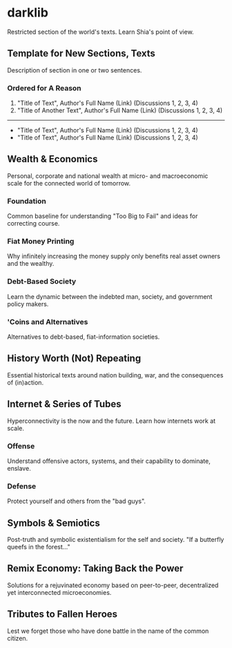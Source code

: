# darklib
Restricted section of the world's texts. Learn Shia's point of view.

## Template for New Sections, Texts
Description of section in one or two sentences.

### Ordered for A Reason
1. "Title of Text", Author's Full Name (Link) (Discussions 1, 2, 3, 4)
2. "Title of Another Text", Author's Full Name (Link) (Discussions 1, 2, 3, 4)
---
- "Title of Text", Author's Full Name (Link) (Discussions 1, 2, 3, 4)
- "Title of Text", Author's Full Name (Link) (Discussions 1, 2, 3, 4)

## Wealth & Economics
Personal, corporate and national wealth at micro- and macroeconomic scale for the connected world of tomorrow.

### Foundation
Common baseline for understanding "Too Big to Fail" and ideas for correcting course.

### Fiat Money Printing
Why infinitely increasing the money supply only benefits real asset owners and the wealthy.

### Debt-Based Society
Learn the dynamic between the indebted man, society, and government policy makers.

### 'Coins and Alternatives
Alternatives to debt-based, fiat-information societies.

## History Worth (Not) Repeating
Essential historical texts around nation building, war, and the consequences of (in)action.

## Internet & Series of Tubes
Hyperconnectivity is the now and the future. Learn how internets work at scale.

### Offense
Understand offensive actors, systems, and their capability to dominate, enslave.

### Defense
Protect yourself and others from the "bad guys".

## Symbols & Semiotics
Post-truth and symbolic existentialism for the self and society. "If a butterfly queefs in the forest..."

## Remix Economy: Taking Back the Power
Solutions for a rejuvinated economy based on peer-to-peer, decentralized yet interconnected microeconomies.

## Tributes to Fallen Heroes
Lest we forget those who have done battle in the name of the common citizen. 
